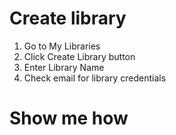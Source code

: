 # Create library


1. Go to My Libraries 
2. Click Create Library button
3. Enter Library Name
4. Check email for library credentials

# Show me how


